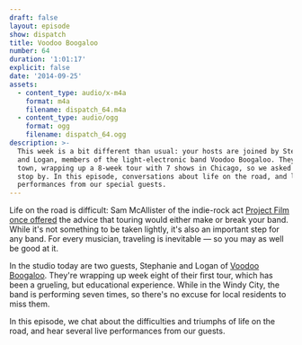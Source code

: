 ```yaml
---
draft: false
layout: episode
show: dispatch
title: Voodoo Boogaloo
number: 64
duration: '1:01:17'
explicit: false
date: '2014-09-25'
assets:
  - content_type: audio/x-m4a
    format: m4a
    filename: dispatch_64.m4a
  - content_type: audio/ogg
    format: ogg
    filename: dispatch_64.ogg
description: >-
  This week is a bit different than usual: your hosts are joined by Stephanie
  and Logan, members of the light-electronic band Voodoo Boogaloo. They're in
  town, wrapping up a 8-week tour with 7 shows in Chicago, so we asked them to
  stop by. In this episode, conversations about life on the road, and live
  performances from our special guests.
---
```

Life on the road is difficult: Sam McAllister of the indie-rock act [Project Film](https://www.facebook.com/projectfilmmusic) [once offered](https://machine.fm/inside/29) the advice that touring would either make or break your band. While it's not something to be taken lightly, it's also an important step for any band. For every musician, traveling is inevitable &mdash; so you may as well be good at it.

In the studio today are two guests, Stephanie and Logan of [Voodoo Boogaloo](http://voodooboogaloo.bandcamp.com). They're wrapping up week eight of their first tour, which has been a grueling, but educational experience. While in the Windy City, the band is performing seven times, so there's no excuse for local residents to miss them.

In this episode, we chat about the difficulties and triumphs of life on the road, and hear several live performances from our guests.